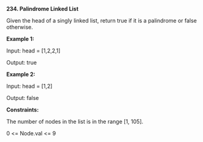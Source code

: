 **234. Palindrome Linked List**

Given the head of a singly linked list, return true if it is a palindrome or false otherwise. 

**Example 1:**

Input: head = [1,2,2,1]

Output: true

**Example 2:**

Input: head = [1,2]

Output: false 

**Constraints:**

The number of nodes in the list is in the range [1, 105].

0 <= Node.val <= 9
